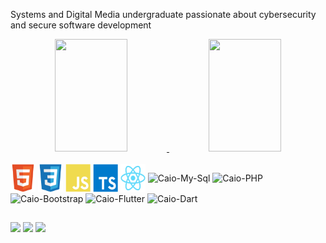 Systems and Digital Media undergraduate passionate about cybersecurity and secure software development

<div align="center">
  <a href="https://github.com/capeloo">
  <img height="180em" width="48%" src="https://github-readme-stats.vercel.app/api?username=capeloo&show_icons=true&theme=dracula&include_all_commits=true&count_private=true"/>
  <img height="180em" width="48%" src="https://github-readme-stats.vercel.app/api/top-langs/?username=capeloo&layout=compact&langs_count=7&theme=dracula"/>
</div>

 </div>
  <div style="display: inline-block"> <br>
  <img align="center" alt="Caio-HTML" height="45" width="40" src="https://raw.githubusercontent.com/devicons/devicon/master/icons/html5/html5-original.svg">
  <img align="center" alt="Caio-CSS" height="45" width="40" src="https://raw.githubusercontent.com/devicons/devicon/master/icons/css3/css3-original.svg">
  <img align="center" alt="Caio-Js" height="45" width="40" src="https://raw.githubusercontent.com/devicons/devicon/master/icons/javascript/javascript-plain.svg">
  <img align="center" alt="Caio-Ts" height="45" width="40" src="https://raw.githubusercontent.com/devicons/devicon/master/icons/typescript/typescript-plain.svg">
  <img align="center" alt="Caio-React" height="45" width="40" src="https://raw.githubusercontent.com/devicons/devicon/master/icons/react/react-original.svg">
  <img align="center" alt="Caio-My-Sql" height="45" width="45" src="https://icons.iconarchive.com/icons/papirus-team/papirus-apps/256/mysql-workbench-icon.png">
  <img align="center" alt="Caio-PHP" height="45" width="40" src="https://cdn.iconscout.com/icon/free/png-256/free-php-99-1175127.png">
  <img align="center" alt="Caio-Bootstrap" height="40" width="40" src="https://www.saashub.com/images/app/service_logos/196/6ve3ytysvsem/large.png?1638255215">
  <img align="center" alt="Caio-Flutter" height="40" width="40" src="https://cdn.iconscout.com/icon/free/png-256/free-flutter-2038877-1720090.png">
  <img align="center" alt="Caio-Dart" height="40" width="40" src="https://avatars.githubusercontent.com/u/1609975?s=280&v=4">
</div>
  
 ##
  
  <div> 
  <a href="https://www.linkedin.com/in/capeloo/" target="_blank"><img src="https://img.shields.io/badge/-LinkedIn-%230077B5?style=for-the-badge&logo=linkedin&logoColor=white" target="_blank"></a> 
  <a href = "mailto:caiocapelo@alu.ufc.br"><img src="https://img.shields.io/badge/-Gmail-%23333?style=for-the-badge&logo=gmail&logoColor=white" target="_blank"></a>
  <a href="https://instagram.com/caio_cpl2" target="_blank"><img src="https://img.shields.io/badge/-Instagram-%23E4405F?style=for-the-badge&logo=instagram&logoColor=white" target="_blank"></a>
  </div>
  
